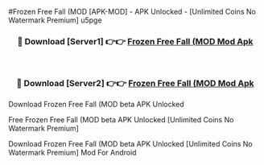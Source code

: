 #Frozen Free Fall (MOD [APK-MOD] - APK Unlocked - [Unlimited Coins No Watermark Premium] u5pge



<div align="center">

<h3>🔴 Download [Server1] 👉👉 <a href="https://momento.my/?title=Frozen_Free_Fall_(MOD">Frozen Free Fall (MOD Mod Apk</a></h3><br>

<h3>🔴 Download [Server2] 👉👉 <a href="https://momento.my/?title=Frozen_Free_Fall_(MOD">Frozen Free Fall (MOD Mod Apk</a></h3>
</div>



Download Frozen Free Fall (MOD beta APK Unlocked

Free Frozen Free Fall (MOD beta APK Unlocked [Unlimited Coins No Watermark Premium]

Download Frozen Free Fall (MOD beta APK Unlocked [Unlimited Coins No Watermark Premium] Mod For Android
